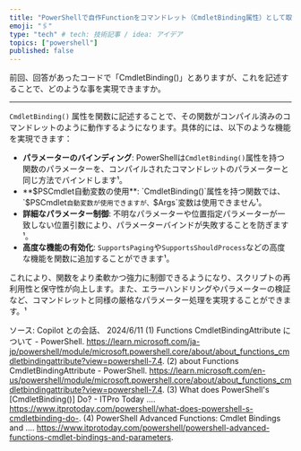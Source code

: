 ```yaml
---
title: "PowerShellで自作Functionをコマンドレット（CmdletBinding属性）として取り扱う方法"
emoji: "🖇"
type: "tech" # tech: 技術記事 / idea: アイデア
topics: ["powershell"]
published: false
---
```


前回、回答があったコードで「CmdletBinding()」とありますが、これを記述することで、どのような事を実現できますか。

---

`CmdletBinding()` 属性を関数に記述することで、その関数がコンパイル済みのコマンドレットのように動作するようになります。具体的には、以下のような機能を実現できます：

- **パラメーターのバインディング**: PowerShellは`CmdletBinding()`属性を持つ関数のパラメーターを、コンパイルされたコマンドレットのパラメーターと同じ方法でバインドします¹。
- **$PSCmdlet自動変数の使用**: `CmdletBinding()`属性を持つ関数では、`$PSCmdlet`自動変数が使用できますが、`$Args`変数は使用できません¹。
- **詳細なパラメーター制御**: 不明なパラメーターや位置指定パラメーターが一致しない位置引数により、パラメーターバインドが失敗することを防ぎます¹。
- **高度な機能の有効化**: `SupportsPaging`や`SupportsShouldProcess`などの高度な機能を関数に追加することができます¹。

これにより、関数をより柔軟かつ強力に制御できるようになり、スクリプトの再利用性と保守性が向上します。また、エラーハンドリングやパラメーターの検証など、コマンドレットと同様の厳格なパラメーター処理を実現することができます。¹

ソース: Copilot との会話、 2024/6/11
(1) Functions CmdletBindingAttribute について - PowerShell. https://learn.microsoft.com/ja-jp/powershell/module/microsoft.powershell.core/about/about_functions_cmdletbindingattribute?view=powershell-7.4.
(2) about Functions CmdletBindingAttribute - PowerShell. https://learn.microsoft.com/en-us/powershell/module/microsoft.powershell.core/about/about_functions_cmdletbindingattribute?view=powershell-7.4.
(3) What does PowerShell's [CmdletBinding()] Do? - ITPro Today .... https://www.itprotoday.com/powershell/what-does-powershell-s-cmdletbinding-do-.
(4) PowerShell Advanced Functions: Cmdlet Bindings and .... https://www.itprotoday.com/powershell/powershell-advanced-functions-cmdlet-bindings-and-parameters.
